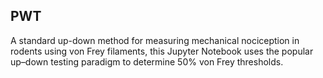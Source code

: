 ## PWT

A standard up-down method for measuring mechanical nociception in rodents using von Frey filaments, this Jupyter Notebook uses the popular up–down testing paradigm to determine 50% von Frey thresholds.


